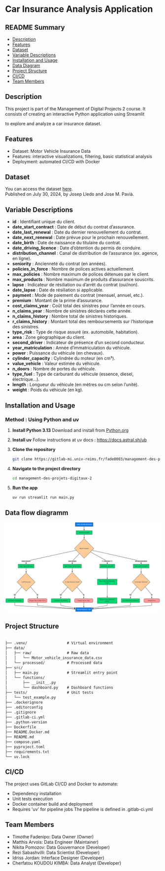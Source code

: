 
# Car Insurance Analysis Application

## README Summary

- [Description](#description)
- [Features](#features)
- [Dataset](#dataset)
- [Variable Descriptions](#variable-descriptions)
- [Installation and Usage](#installation-and-usage)
- [Data Diagram](#data-diagram)
- [Project Structure](#project-structure)
- [CI/CD](#ci-cd)
- [Team Members](#team-members)


## Description
This project is part of the Management of Digital Projects 2 course.
It consists of creating an interactive Python application using Streamlit


to explore and analyze a car insurance dataset.

## Features

- Dataset: Motor Vehicle Insurance Data
- Features: interactive visualizations, filtering, basic statistical analysis
- Deployment: automated CI/CD with Docker

## Dataset

You can access the dataset [here](https://data.mendeley.com/datasets/5cxyb5fp4f/2?utm_source=search).  
Published on July 30, 2024, by Josep Lledo and Jose M. Pavià.

## Variable Descriptions

- **id** : Identifiant unique du client.  
- **date_start_contract** : Date de début du contrat d’assurance.  
- **date_last_renewal** : Date du dernier renouvellement du contrat.  
- **date_next_renewal** : Date prévue pour le prochain renouvellement.  
- **date_birth** : Date de naissance du titulaire du contrat.  
- **date_driving_licence** : Date d’obtention du permis de conduire.  
- **distribution_channel** : Canal de distribution de l’assurance (ex. agence, en ligne).  
- **seniority** : Ancienneté du contrat (en années).  
- **policies_in_force** : Nombre de polices actives actuellement.  
- **max_policies** : Nombre maximum de polices détenues par le client.  
- **max_products** : Nombre maximum de produits d’assurance souscrits.  
- **lapse** : Indicateur de résiliation ou d’arrêt du contrat (oui/non).  
- **date_lapse** : Date de résiliation si applicable.  
- **payment** : Mode de paiement du contrat (mensuel, annuel, etc.).  
- **premium** : Montant de la prime d’assurance.  
- **cost_claims_year** : Coût total des sinistres pour l’année en cours.  
- **n_claims_year** : Nombre de sinistres déclarés cette année.  
- **n_claims_history** : Nombre total de sinistres historiques.  
- **r_claims_history** : Montant total des remboursements sur l’historique des sinistres.  
- **type_risk** : Type de risque assuré (ex. automobile, habitation).  
- **area** : Zone géographique du client.  
- **second_driver** : Indicateur de présence d’un second conducteur.  
- **year_matriculation** : Année d’immatriculation du véhicule.  
- **power** : Puissance du véhicule (en chevaux).  
- **cylinder_capacity** : Cylindrée du moteur (en cm³).  
- **value_vehicle** : Valeur estimée du véhicule.  
- **n_doors** : Nombre de portes du véhicule.  
- **type_fuel** : Type de carburant du véhicule (essence, diesel, électrique…).  
- **length** : Longueur du véhicule (en mètres ou cm selon l’unité).  
- **weight** : Poids du véhicule (en kg).  


## Installation and Usage


### Method : Using Python and uv

1. **Install Python 3.13**
    Download and install from [Python.org](https://www.python.org/)

2. **Install uv**
    Follow instructions at uv docs : https://docs.astral.sh/ub

3. **Clone the repository**
    ```bash
    git clone https://gitlab-mi.univ-reims.fr/fade0003/management-des-projets-digitaux-2.git
    ```

4. **Navigate to the project directory**
    ```bash
    cd management-des-projets-digitaux-2    
    ```


5. **Run the app**

    ```bash
    uv run streamlit run main.py
    ```

## Data flow diagramm

![Flow](docs/flow.jpeg)

## Project Structure

```text

├── .venv/                  # Virtual environment
├── data/
│   ├── raw/                # Raw data
│   │   └── Motor_vehicle_insurance_data.csv
│   └── processed/          # Processed data
├── src/
│   ├── main.py             # Streamlit entry point
│   └── functions/
│       ├── __init__.py
│       └── dashboard.py    # Dashboard functions
├── tests/                  # Unit tests
│   └── test_example.py
├── .dockerignore
├── .editorconfig
├── .gitignore
├── .gitlab-ci.yml
├── .python-version
├── Dockerfile
├── README.Docker.md
├── README.md
├── compose.yaml
├── pyproject.toml
├── requirements.txt
└── uv.lock

```

## CI/CD
The project uses GitLab CI/CD and Docker to automate:
- Dependency installation
- Unit tests execution
- Docker container build and deployment
- Requires 'uv' for pipeline jobs
The pipeline is defined in .gitlab-ci.yml


## Team Members

- Timothe Fadenipo: Data Owner (Owner)
- Matthis Arvois: Data Engineer (Maintainer)
- Nikita Pomozov: Data Gouvernance (Developer)
- Rezi Sabashvilli: Data Scientist (Developer)
- Idriss Jordan: Interface Designer (Developer)
- Cherfatou KOUDOU KIMBA: Data Analyst (Developer)

